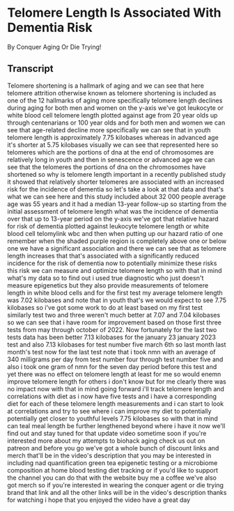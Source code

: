 # Telomere Length Is Associated With Dementia Risk

By Conquer Aging Or Die Trying! 


## Transcript

Telomere shortening is a hallmark of aging and we can see that here telomere attrition otherwise known as telomere shortening is included as one of the 12 hallmarks of aging more specifically telomere length declines during aging for both men and women on the y-axis we've got leukocyte or white blood cell telomere length plotted against age from 20 year olds up through centenarians or 100 year olds and for both men and women we can see that age-related decline more specifically we can see that in youth telomere length is approximately 7.75 kilobases whereas in advanced age it's shorter at 5.75 kilobases visually we can see that represented here so telomeres which are the portions of dna at the end of chromosomes are relatively long in youth and then in senescence or advanced age we can see that the telomeres the portions of dna on the chromosomes have shortened so why is telomere length important in a recently published study it showed that relatively shorter telomeres are associated with an increased risk for the incidence of dementia so let's take a look at that data and that's what we can see here and this study included about 32 000 people average age was 55 years and it had a median 13-year follow-up so starting from the initial assessment of telomere length what was the incidence of dementia over that up to 13-year period on the y-axis we've got that relative hazard for risk of dementia plotted against leukocyte telomere length or white blood cell telomylink wbc and then when putting up our hazard ratio of one remember when the shaded purple region is completely above one or below one we have a significant association and there we can see that as telomere length increases that that's associated with a significantly reduced incidence for the risk of dementia now to potentially minimize these risks this risk we can measure and optimize telomere length so with that in mind what's my data so to find out i used true diagnostic who just doesn't measure epigenetics but they also provide measurements of telomere length in white blood cells and for the first test my average telomere length was 7.02 kilobases and note that in youth that's we would expect to see 7.75 kilobases so i've got some work to do at least based on my first test similarly test two and three weren't much better at 7.07 and 7.04 kilobases so we can see that i have room for improvement based on those first three tests from may through october of 2022. Now fortunately for the last two tests data has been better 7.13 kilobases for the january 23 january 2023 test and also 7.13 kilobases for test number five march 6th so last month last month's test now for the last test note that i took nmn with an average of 340 milligrams per day from test number four through test number five and also i took one gram of nmn for the seven day period before this test and yet there was no effect on telomere length at least for me so would enemn improve telomere length for others i don't know but for me clearly there was no impact now with that in mind going forward i'll track telomere length and correlations with diet as i now have five tests and i have a corresponding diet for each of these telomere length measurements and i can start to look at correlations and try to see where i can improve my diet to potentially potentially get closer to youthful levels 7.75 kilobases so with that in mind can teal meal length be further lengthened beyond where i have it now we'll find out and stay tuned for that update video sometime soon if you're interested more about my attempts to biohack aging check us out on patreon and before you go we've got a whole bunch of discount links and merch that'll be in the video's description that you may be interested in including nad quantification green tea epigenetic testing or a microbiome composition at home blood testing diet tracking or if you'd like to support the channel you can do that with the website buy me a coffee we've also got merch so if you're interested in wearing the conquer agent or die trying brand that link and all the other links will be in the video's description thanks for watching i hope that you enjoyed the video have a great day
